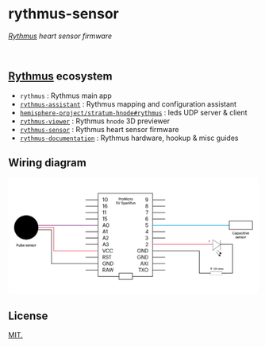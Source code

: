 # rythmus-sensor
*[Rythmus](https://github.com/chevalvert?q=rythmus) heart sensor firmware*

<br>

## **[Rythmus](https://github.com/chevalvert?q=rythmus)** ecosystem
- `rythmus` : Rythmus main app
- [`rythmus-assistant`](https://github.com/chevalvert/rythmus-assistant) : Rythmus mapping and configuration assistant
- [`hemisphere-project/stratum-hnode#rythmus`](https://github.com/Hemisphere-Project/stratum-hnode/tree/rythmus) : leds UDP server & client
- [`rythmus-viewer`](https://github.com/chevalvert/rythmus-viewer) : Rythmus `hnode` 3D previewer
- [`rythmus-sensor`](https://github.com/chevalvert/rythmus-sensor) : Rythmus heart sensor firmware
- [`rythmus-documentation`](https://github.com/chevalvert/rythmus-documentation) : Rythmus hardware, hookup & misc guides

## Wiring diagram
![wiring-promicro-rythmus.png](images/wiring-promicro-rythmus.png)

## License
[MIT.](https://tldrlegal.com/license/mit-license)
